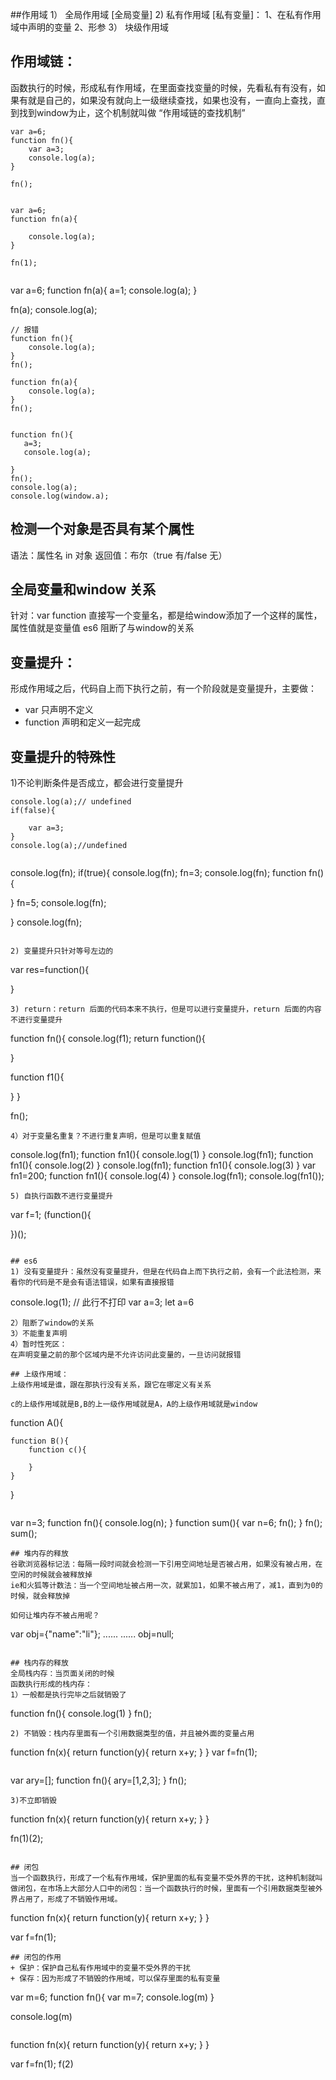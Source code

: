 ##作用域
1） 全局作用域
    [全局变量]
2)  私有作用域
    [私有变量]：
    1、在私有作用域中声明的变量
    2、形参
3） 块级作用域

## 作用域链：
函数执行的时候，形成私有作用域，在里面查找变量的时候，先看私有有没有，如果有就是自己的，如果没有就向上一级继续查找，如果也没有，一直向上查找，直到找到window为止，这个机制就叫做 “作用域链的查找机制”

```
var a=6;
function fn(){
    var a=3;
    console.log(a);
}

fn();


```

```
var a=6;
function fn(a){
   
    console.log(a);
}

fn(1);

```

```
```
var a=6;
function fn(a){
    a=1;
    console.log(a);
}

fn(a);
console.log(a);


```
// 报错
function fn(){
    console.log(a);
}
fn();
```

```
function fn(a){
    console.log(a);
}
fn();


```

```
function fn(){
   a=3;
   console.log(a);

}
fn();
console.log(a);
console.log(window.a);

```
## 检测一个对象是否具有某个属性
语法：属性名 in 对象
返回值：布尔（true 有/false 无）

## 全局变量和window 关系
针对：var function 直接写一个变量名，都是给window添加了一个这样的属性，属性值就是变量值
es6 阻断了与window的关系

## 变量提升：
形成作用域之后，代码自上而下执行之前，有一个阶段就是变量提升，主要做：
+ var 只声明不定义
+ function 声明和定义一起完成

## 变量提升的特殊性
1)不论判断条件是否成立，都会进行变量提升

```
console.log(a);// undefined
if(false){

    var a=3;
}
console.log(a);//undefined
```
```
```
console.log(fn);
if(true){
    console.log(fn);
    fn=3;
    console.log(fn);
   function fn(){

   }
   fn=5;
   console.log(fn);
   
}
console.log(fn);
```

2) 变量提升只针对等号左边的

```

var res=function(){

}


```
3) return：return 后面的代码本来不执行，但是可以进行变量提升，return 后面的内容不进行变量提升

```
function fn(){
   console.log(f1); 
   return function(){

   }

   function f1(){

   }
}

fn();

```
4）对于变量名重复？不进行重复声明，但是可以重复赋值

```
console.log(fn1);
function fn1(){
    console.log(1)
}
console.log(fn1);
function fn1(){
    console.log(2)
}
console.log(fn1);
function fn1(){
    console.log(3)
}
var fn1=200;
function fn1(){
    console.log(4)
}
console.log(fn1);
console.log(fn1());
```
5) 自执行函数不进行变量提升
```
var f=1;
(function(){

})();



```

## es6
1) 没有变量提升：虽然没有变量提升，但是在代码自上而下执行之前，会有一个此法检测，来看你的代码是不是会有语法错误，如果有直接报错

```
console.log(1); // 此行不打印
var a=3;
let a=6

```
2）阻断了window的关系
3）不能重复声明
4）暂时性死区：
在声明变量之前的那个区域内是不允许访问此变量的，一旦访问就报错

## 上级作用域：
上级作用域是谁，跟在那执行没有关系，跟它在哪定义有关系

c的上级作用域就是B,B的上一级作用域就是A，A的上级作用域就是window
```
function A(){

    function B(){
        function c(){

        }
    }
}
```
```
var n=3;
function fn(){
    console.log(n);
}
function sum(){
    var n=6;
    fn();
}
fn();
sum();
```
## 堆内存的释放
谷歌浏览器标记法：每隔一段时间就会检测一下引用空间地址是否被占用，如果没有被占用，在空闲的时候就会被释放掉
ie和火狐等计数法：当一个空间地址被占用一次，就累加1，如果不被占用了，减1，直到为0的时候，就会释放掉

如何让堆内存不被占用呢？
```
var obj={"name":"li"};
......
......
obj=null;
```

## 栈内存的释放
全局栈内存：当页面关闭的时候
函数执行形成的栈内存：
1）一般都是执行完毕之后就销毁了
```
  function fn(){
      console.log(1)
  }
  fn();


```
2) 不销毁：栈内存里面有一个引用数据类型的值，并且被外面的变量占用
```
 function fn(x){
     return function(y){
        return x+y;
     }
 }
var f=fn(1);

```

```
var ary=[];
function fn(){
    ary=[1,2,3];
}
fn();
```
3)不立即销毁
```
function fn(x){
     return function(y){
        return x+y;
     }
 }

fn(1)(2);

```

## 闭包
当一个函数执行，形成了一个私有作用域，保护里面的私有变量不受外界的干扰，这种机制就叫做闭包，在市场上大部分人口中的闭包：当一个函数执行的时候，里面有一个引用数据类型被外界占用了，形成了不销毁作用域。

```
function fn(x){
   return function(y){
     return x+y;
   }
}

var f=fn(1);

```
## 闭包的作用
+ 保护：保护自己私有作用域中的变量不受外界的干扰
+ 保存：因为形成了不销毁的作用域，可以保存里面的私有变量
```
var m=6;
function fn(){
   var m=7;
   console.log(m)
}

console.log(m)

```

```
function fn(x){
   return function(y){
     return x+y;
   }
}

var f=fn(1);
f(2)




```
